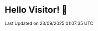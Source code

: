 # Hello Visitor! 👋

<!--START_SECTION:waka-->

 Last Updated on 23/09/2025 01:07:35 UTC
<!--END_SECTION:waka-->
